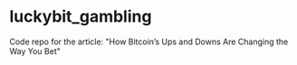 # luckybit_gambling
Code repo for the article: "How Bitcoin’s Ups and Downs Are Changing the Way You Bet"
